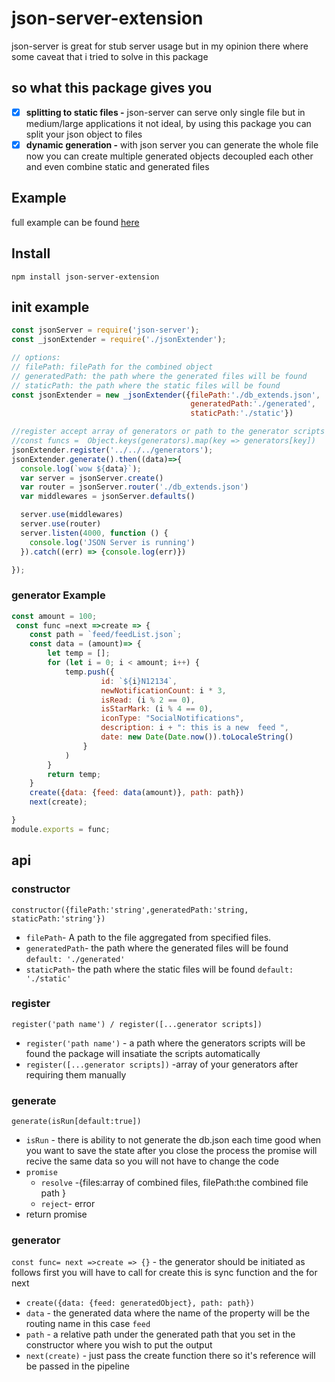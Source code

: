 # json-server-extension

json-server is great for stub server usage
but in my opinion there where some caveat that i tried to solve in this package

## so what this package gives you

- [x] **splitting to static files -**   json-server can serve only single file but in medium/large applications it not ideal, by using this package you can split your json object to files
- [x] **dynamic generation -**  with json server you can generate the whole file
  now you can create multiple generated objects decoupled each other and even combine
  static and generated files

## Example

full example can be found [here](https://github.com/maty21/json-server-extension-example)

## Install

    npm install json-server-extension

## init example

```javascript
const jsonServer = require('json-server');
const _jsonExtender = require('./jsonExtender');

// options:
// filePath: filePath for the combined object
// generatedPath: the path where the generated files will be found
// staticPath: the path where the static files will be found
const jsonExtender = new _jsonExtender({filePath:'./db_extends.json',
                                        generatedPath:'./generated',
                                        staticPath:'./static'})

//register accept array of generators or path to the generator scripts
//const funcs =  Object.keys(generators).map(key => generators[key])
jsonExtender.register('../../../generators');
jsonExtender.generate().then((data)=>{
  console.log(`wow ${data}`);
  var server = jsonServer.create()
  var router = jsonServer.router('./db_extends.json')
  var middlewares = jsonServer.defaults()

  server.use(middlewares)
  server.use(router)
  server.listen(4000, function () {
    console.log('JSON Server is running')
  }).catch((err) => {console.log(err)})

});
```

### generator Example

```javascript
const amount = 100;
 const func =next =>create => {
    const path = `feed/feedList.json`;
    const data = (amount)=> {
        let temp = [];
        for (let i = 0; i < amount; i++) {
            temp.push({
                    id: `${i}N12134`,
                    newNotificationCount: i * 3,
                    isRead: (i % 2 == 0),
                    isStarMark: (i % 4 == 0),
                    iconType: "SocialNotifications",
                    description: i + ": this is a new  feed ",
                    date: new Date(Date.now()).toLocaleString()
                }
            )
        }
        return temp;
    }
    create({data: {feed: data(amount)}, path: path})
    next(create);

}
module.exports = func;
```

## api

### constructor

    constructor({filePath:'string',generatedPath:'string, staticPath:'string'})
- ``filePath``- A path to the file aggregated from specified files.
- ``generatedPath``- the path where the generated files will be found ``default: './generated'``
- ``staticPath``- the path where the static files will be found  ``default: './static'``

### register

    register('path name') / register([...generator scripts])
- ``register('path name')`` - a path where the generators scripts will be found the package will insatiate the scripts automatically
- ``register([...generator scripts])`` -array of your generators after requiring them manually

### generate

    generate(isRun[default:true])
- ``isRun`` - there is ability to not generate the db.json each time good when you want to save the state after you close the process the promise will recive the same data so you will not have to change the code
- ``promise``
  - ``resolve`` -{files:array of combined files, filePath:the combined file path }
  - ``reject``- error
- return promise

### generator

```const func= next =>create => {}``` - the generator should be initiated as follows first you will have to call for create this is sync function and the for next
- ``create({data: {feed: generatedObject}, path: path})``
- ``data`` - the generated data where the name of the property will be the routing name in this case ``feed``
- ``path`` - a relative path under the generated path that you set in the constructor where you wish to put the output
- ``next(create)`` - just pass the create function there so it's reference will be passed  in the pipeline
